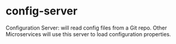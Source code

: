 # config-server
Configuration Server: will read config files from a Git repo. Other Microservices will use this server to load configuration properties.
